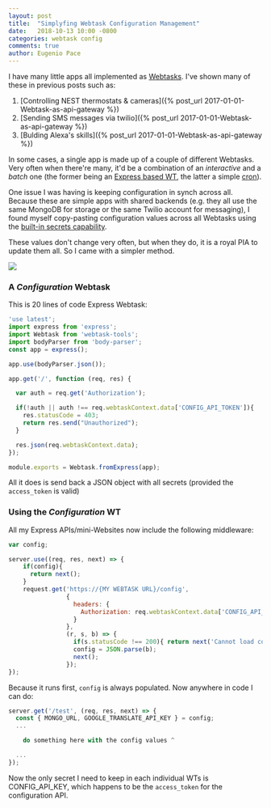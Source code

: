 ```yaml
---
layout: post
title:  "Simplyfing Webtask Configuration Management"
date:   2018-10-13 10:00 -0800
categories: webtask config
comments: true
author: Eugenio Pace
---
```


I have many little apps all implemented as [Webtasks](https://webtask.io). I've shown many of these in previous posts such as:

1. [Controlling NEST thermostats & cameras]({% post_url 2017-01-01-Webtask-as-api-gateway %})
2. [Sending SMS messages via twilio]({% post_url 2017-01-01-Webtask-as-api-gateway %})
3. [Bulding Alexa's skills]({% post_url 2017-01-01-Webtask-as-api-gateway %})

In some cases, a single app is made up of a couple of different Webtasks. Very often when there're many, it'd be a combination of an *interactive* and a *batch* one (the former being an [Express based WT](https://webtask.io/docs/editor/templates), the latter a simple [cron](https://webtask.io/docs/cron)).

One issue I was having is keeping configuration in synch across all. Because these are simple apps with shared backends (e.g. they all use the same MongoDB for storage or the same Twilio account for messaging), I found myself copy-pasting configuration values across all Webtasks using the [built-in secrets capability](https://webtask.io/docs/editor/secrets). 

These values don't change very often, but when they do, it is a royal PIA to update them all. So I came with a simpler method. 

![](https://docs.google.com/drawings/d/e/2PACX-1vTQ0CGlHHFq8i42FzvroksFGbLlXbWTbumqb09rVkeNzigtu_CwxzYmORtOHpj6dzPfZ-cQoG28phYE/pub?w=571&h=326)

### A *Configuration* Webtask

This is 20 lines of code Express Webtask:

```js
'use latest';
import express from 'express';
import Webtask from 'webtask-tools';
import bodyParser from 'body-parser';
const app = express();

app.use(bodyParser.json());

app.get('/', function (req, res) {

  var auth = req.get('Authorization');

  if(!auth || auth !== req.webtaskContext.data['CONFIG_API_TOKEN']){
    res.statusCode = 403;
    return res.send("Unauthorized");
  }

  res.json(req.webtaskContext.data);
});

module.exports = Webtask.fromExpress(app);
```

All it does is send back a JSON object with all secrets (provided the `access_token` is valid)

### Using the *Configuration* WT

All my Express APIs/mini-Websites now include the following middleware:

```js
var config;

server.use((req, res, next) => {
    if(config){
      return next();
    }
    request.get('https://{MY WEBTASK URL}/config',
                {
                  headers: {
                    Authorization: req.webtaskContext.data['CONFIG_API_KEY']
                  }
                },
                (r, s, b) => {
                  if(s.statusCode !== 200){ return next('Cannot load configuration');}
                  config = JSON.parse(b);
                  next();
                });
});
```

Because it runs first, `config` is always populated. Now anywhere in code I can do:

```js
server.get('/test', (req, res, next) => {
  const { MONGO_URL, GOOGLE_TRANSLATE_API_KEY } = config; 
  ...

    do something here with the config values ^

  ...
});
```

Now the only secret I need to keep in each individual WTs is CONFIG_API_KEY, which happens to be the `access_token` for the configuration API.
